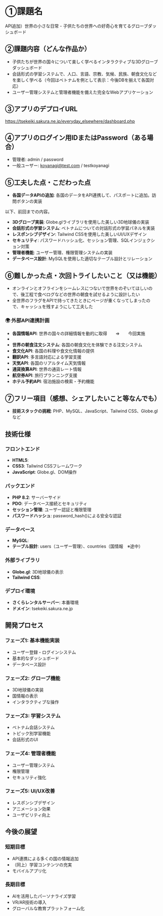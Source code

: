 # ①課題名
API追加）世界の小さな日常 - 子供たちの世界への好奇心を育てるグローブダッシュボード

## ②課題内容（どんな作品か）
- 子供たちが世界の国々について楽しく学べるインタラクティブな3Dグローブダッシュボード
- 会話形式の学習システムで、人口、言語、宗教、気候、民族、朝食文化などを楽しく学べる（今回はベトナムを例として表示：今後DBを揃えて各国対応）
- ユーザー管理システムと管理者機能を備えた完全なWebアプリケーション

## ③アプリのデプロイURL
https://tsekeiki.sakura.ne.jp/everyday_elsewhere/dashboard.php

## ④アプリのログイン用IDまたはPassword（ある場合）
- 管理者: admin / password
- 一般ユーザー: koyanagi@test.com / testkoyanagi

## ⑤工夫した点・こだわった点
- **各国データAPIの追加**: 各国のデータをAPI連携して、パスポートに追加。訪問ボタンの実装

以下、前回までの内容。
- **3Dグローブ実装**: Globe.glライブラリを使用した美しい3D地球儀の実装
- **会話形式の学習システム**: ベトナムについての対話形式の学習パネルを実装
- **レスポンシブデザイン**: Tailwind CSSを使用した美しいUI/UXデザイン
- **セキュリティ**: パスワードハッシュ化、セッション管理、SQLインジェクション対策
- **管理者機能**: ユーザー管理、権限管理システムの実装
- **データベース設計**: MySQLを使用した適切なテーブル設計とリレーション

## ⑥難しかった点・次回トライしたいこと（又は機能）
- オンラインとオフラインをシームレスにつないで世界をのぞいてほしいので、後工程で食べログなどの世界の朝食を試せるように設計したい
- 全世界のフラグをAPIで持ってきたときにページが重くなってしまったので、キャッシュを残すようにして工夫した

### 🌍 外部API連携計画
- **各国情報API**: 世界の国々の詳細情報を動的に取得　　⇒　　今回実施
- 
- **世界の朝食注文システム**: 各国の朝食文化を体験できる注文システム
- **食文化API**: 各国の料理や食文化情報の提供
- **翻訳API**: 多言語対応による学習支援
- **天気API**: 各国のリアルタイム天気情報
- **通貨換算API**: 世界の通貨レート情報
- **航空券API**: 旅行プランニング支援
- **ホテル予約API**: 宿泊施設の検索・予約機能

## ⑦フリー項目（感想、シェアしたいこと等なんでも）
- **技術スタックの挑戦**: PHP、MySQL、JavaScript、Tailwind CSS、Globe.glなど

## 技術仕様

### フロントエンド
- **HTML5**:
- **CSS3**: Tailwind CSSフレームワーク
- **JavaScript**: Globe.gl、DOM操作

### バックエンド
- **PHP 8.2**: サーバーサイド
- **PDO**: データベース接続とセキュリティ
- **セッション管理**: ユーザー認証と権限管理
- **パスワードハッシュ**: password_hash()による安全な認証

### データベース
- **MySQL**: 
- **テーブル設計**: users（ユーザー管理）、countries（国情報　※途中）

### 外部ライブラリ
- **Globe.gl**: 3D地球儀の表示
- **Tailwind CSS**: 

### デプロイ環境
- **さくらレンタルサーバー**: 本番環境
- **ドメイン**: tsekeiki.sakura.ne.jp

## 開発プロセス

### フェーズ1: 基本機能実装
- ユーザー登録・ログインシステム
- 基本的なダッシュボード
- データベース設計

### フェーズ2: グローブ機能
- 3D地球儀の実装
- 国情報の表示
- インタラクティブな操作

### フェーズ3: 学習システム
- ベトナム会話システム
- トピック別学習機能
- 会話形式のUI

### フェーズ4: 管理者機能
- ユーザー管理システム
- 権限管理
- セキュリティ強化

### フェーズ5: UI/UX改善
- レスポンシブデザイン
- アニメーション効果
- ユーザビリティ向上

## 今後の展望

### 短期目標
- API連携による多くの国の情報追加
- （同上）学習コンテンツの充実
- モバイルアプリ化

### 長期目標
- AIを活用したパーソナライズ学習
- VR/AR技術の導入
- グローバルな教育プラットフォーム化
